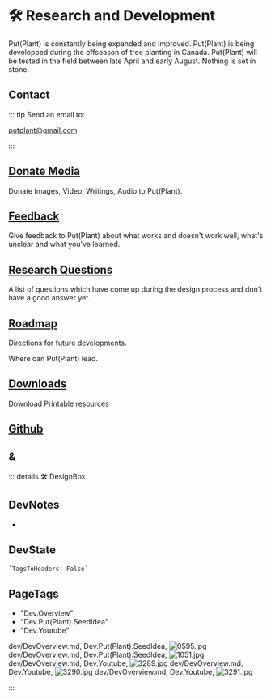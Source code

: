 
# 🛠 <dev>Research and Development</dev>

Put(Plant) is constantly being expanded and improved. Put(Plant) is being developped during the offseason of tree planting in Canada. Put(Plant) will be tested in the field between late April and early August. Nothing is set in stone.

## Contact

::: tip Send an email to:

<putplant@gmail.com>

:::

## [Donate Media](/dev/Donation)

Donate Images, Video, Writings, Audio to Put(Plant).

## [Feedback](/dev/Feedback)

Give feedback to Put(Plant) about what works and doesn't work well, what's unclear and what you've learned.

## [Research Questions](/dev/ResearchQuestions)

A list of questions which have come up during the design process and don't have a good answer yet.

## [Roadmap](/dev/Roadmap)

Directions for future developments.

Where can Put(Plant) lead.

## [Downloads](/dev/Downloads)

Download Printable resources

## [Github](https://github.com/klimbeta/putplant)

## <dev>**&**</dev>

::: details 🛠 <dev>DesignBox</dev>

## DevNotes

-

## DevState

```py
`TagsToHeaders: False`
```

<h2>PageTags</h2>

- "Dev.Overview"
- "Dev.Put(Plant).SeedIdea"
- "Dev.Youtube"

dev/DevOverview.md, <dev>Dev.Put(Plant).SeedIdea</dev>, ![0595.jpg](/PaperPhoto/0595.jpg)
dev/DevOverview.md, <dev>Dev.Put(Plant).SeedIdea</dev>, ![1051.jpg](/PaperPhoto/1051.jpg)
dev/DevOverview.md, <dev>Dev.Youtube</dev>, ![3289.jpg](/PaperPhoto/3289.jpg)
dev/DevOverview.md, <dev>Dev.Youtube</dev>, ![3290.jpg](/PaperPhoto/3290.jpg)
dev/DevOverview.md, <dev>Dev.Youtube</dev>, ![3291.jpg](/PaperPhoto/3291.jpg)

:::
